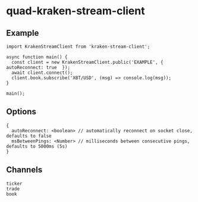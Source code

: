 # quad-kraken-stream-client

## Example
```$xslt
import KrakenStreamClient from 'kraken-stream-client';

async function main() {
  const client = new KrakenStreamClient.public('EXAMPLE', { autoReconnect: true  });
  await client.connect();
  client.book.subscribe('XBT/USD', (msg) => console.log(msg));
}

main();
```

## Options
```$xslt
{
  autoReconnect: <boolean> // automatically reconnect on socket close, defaults to false
  msBetweenPings: <Number> // milliseconds between consecutive pings, defaults to 5000ms (5s)
}
```

## Channels
```$xslt
ticker
trade
book
```
